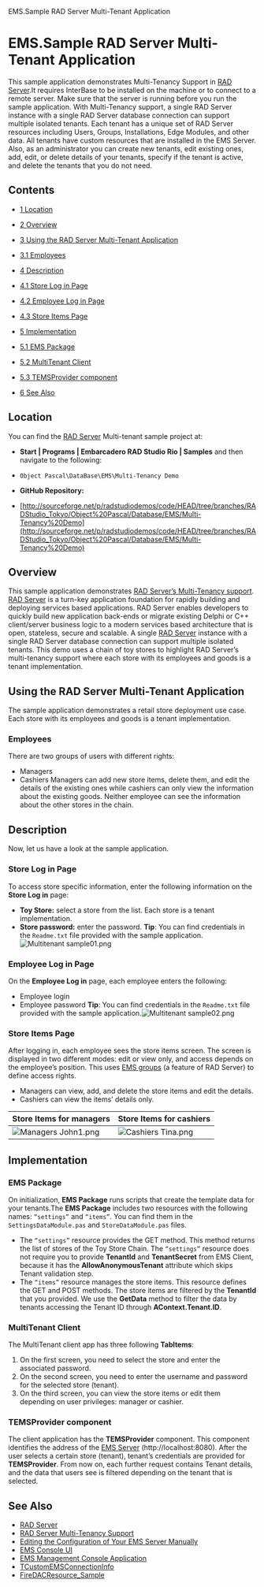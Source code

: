 EMS.Sample RAD Server Multi-Tenant Application[]()
# EMS.Sample RAD Server Multi-Tenant Application 


This sample application demonstrates Multi-Tenancy Support in [RAD Server](http://docwiki.embarcadero.com/RADStudio/en/RAD_Server).It requires InterBase to be installed on the machine or to connect to a remote server. Make sure that the server is running before you run the sample application. 
With Multi-Tenancy support, a single RAD Server instance with a single RAD Server database connection can support multiple isolated tenants. Each tenant has a unique set of RAD Server resources including Users, Groups, Installations, Edge Modules, and other data. All tenants have custom resources that are installed in the EMS Server. Also, as an administrator you can create new tenants, edit existing ones, add, edit, or delete details of your tenants, specify if the tenant is active, and delete the tenants that you do not need.

## Contents



* [1 Location](#Location)
* [2 Overview](#Overview)
* [3 Using the RAD Server Multi-Tenant Application](#Using_the_RAD_Server_Multi-Tenant_Application)

* [3.1 Employees](#Employees)

* [4 Description](#Description)

* [4.1 Store Log in Page](#Store_Log_in_Page)
* [4.2 Employee Log in Page](#Employee_Log_in_Page)
* [4.3 Store Items Page](#Store_Items_Page)

* [5 Implementation](#Implementation)

* [5.1 EMS Package](#EMS_Package)
* [5.2 MultiTenant Client](#MultiTenant_Client)
* [5.3 TEMSProvider component](#TEMSProvider_component)

* [6 See Also](#See_Also)


## Location 

You can find the [RAD Server](http://docwiki.embarcadero.com/RADStudio/en/RAD_Server) Multi-tenant sample project at:
* **Start | Programs | Embarcadero RAD Studio Rio | Samples** and then navigate to the following:

* `Object Pascal\DataBase\EMS\Multi-Tenancy Demo`

* **GitHub Repository:**

* [http://sourceforge.net/p/radstudiodemos/code/HEAD/tree/branches/RADStudio_Tokyo/Object%20Pascal/Database/EMS/Multi-Tenancy%20Demo](http://sourceforge.net/p/radstudiodemos/code/HEAD/tree/branches/RADStudio_Tokyo/Object%20Pascal/Database/EMS/Multi-Tenancy%20Demo)

## Overview 

This sample application demonstrates [RAD Server’s Multi-Tenancy support](http://docwiki.embarcadero.com/RADStudio/en/RAD_Server_Multi-Tenancy_Support). [RAD Server](http://docwiki.embarcadero.com/RADStudio/en/RAD_Server) is a turn-key application foundation for rapidly building and deploying services based applications. RAD Server enables developers to quickly build new application back-ends or migrate existing Delphi or C++ client/server business logic to a modern services based architecture that is open, stateless, secure and scalable. A single [RAD Server](http://docwiki.embarcadero.com/RADStudio/en/RAD_Server) instance with a single RAD Server database connection can support multiple isolated tenants. 
This demo uses a chain of toy stores to highlight RAD Server’s multi-tenancy support where each store with its employees and goods is a tenant implementation.

## Using the RAD Server Multi-Tenant Application 

The sample application demonstrates a retail store deployment use case. Each store with its employees and goods is a tenant implementation.
### Employees 

There are two groups of users with different rights:
*  Managers
*  Cashiers
Managers can add new store items, delete them, and edit the details of the existing ones while cashiers can only view the information about the existing goods. Neither employee can see the information about the other stores in the chain.  
## Description 

Now, let us have a look at the sample application. 
### Store Log in Page 

To access store specific information, enter the following information on the **Store Log in** page:
* **Toy Store:** select a store from the list. Each store is a tenant implementation.
* **Store password:** enter the password.
**Tip**: You can find credentials in the `Readme.txt` file provided with the sample application.![Multitenant sample01.png](Readme%20Files/Multitenant%20sample01.png)

### Employee Log in Page 

On the **Employee Log in** page, each employee enters the following:
*  Employee login
*  Employee password
**Tip**: You can find credentials in the `Readme.txt` file provided with the sample application.![Multitenant sample02.png](Readme%20Files/Multitenant%20sample02.png)

### Store Items Page 

After logging in, each employee sees the store items screen. The screen is displayed in two different modes: edit or view only, and access depends on the employee’s position. This uses [EMS groups](http://docwiki.embarcadero.com/RADStudio/en/Managing_EMS_Groups_Data) (a feature of RAD Server) to define access rights. 
*  Managers can view, add, and delete the store items and edit the details.
*  Cashiers can view the items’ details only.


| **Store Items for managers**                               | **Store Items for cashiers**                             |
| ---------------------------------------------------------- | -------------------------------------------------------- |
| ![Managers John1.png](Readme%20Files/Managers%20John1.png) | ![Cashiers Tina.png](Readme%20Files/Cashiers%20Tina.png) |


## Implementation 


### EMS Package 

On initialization, **EMS Package** runs scripts that create the template data for your tenants.The **EMS Package** includes two resources with the following names: `“settings”` and `“items”`. You can find them in the `SettingsDataModule.pas` and `StoreDataModule.pas` files. 

*  The `“settings”` resource provides the GET method. This method returns the list of stores of the Toy Store Chain. The `“settings”` resource does not require you to provide **TenantId** and **TenantSecret** from EMS Client, because it has the **AllowAnonymousTenant** attribute which skips Tenant validation step.
*  The `“items”` resource manages the store items. This resource defines the GET and POST methods. The store items are filtered by the **TenantId** that you provided. We use the **GetData** method to filter the data by tenants accessing the Tenant ID through **AContext.Tenant.ID**.

### MultiTenant Client 

The MultiTenant client app has three following **TabItems**:
1.  On the first screen, you need to select the store and enter the associated password.
2.  On the second screen, you need to enter the username and password for the selected store (tenant).
3.  On the third screen, you can view the store items or edit them depending on user privileges: manager or cashier.

### TEMSProvider component 

The client application has the **TEMSProvider** component. This component identifies the address of the [EMS Server](http://docwiki.embarcadero.com/RADStudio/en/EMS_Server) (http://localhost:8080). After the user selects a certain store (tenant), tenant’s credentials are provided for **TEMSProvider**. From now on, each further request contains Tenant details, and the data that users see is filtered depending on the tenant that is selected.
## See Also 


* [RAD Server](http://docwiki.embarcadero.com/RADStudio/en/RAD_Server)
* [RAD Server Multi-Tenancy Support](http://docwiki.embarcadero.com/RADStudio/en/RAD_Server_Multi-Tenancy_Support)
* [Editing the Configuration of Your EMS Server Manually](http://docwiki.embarcadero.com/RADStudio/en/Editing_the_Configuration_of_Your_EMS_Server_Manually)
* [EMS Console UI](http://docwiki.embarcadero.com/RADStudio/en/EMS_Console_UI)
* [EMS Management Console Application](http://docwiki.embarcadero.com/RADStudio/en/EMS_Management_Console_Application)
* [TCustomEMSConnectionInfo](http://docwiki.embarcadero.com/Libraries/en/REST.Backend.EMSProvider.TCustomEMSConnectionInfo)
* [FireDACResource_Sample](http://docwiki.embarcadero.com/CodeExamples/en/EMS.FireDACResource_Sample)





